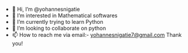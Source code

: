 - 👋 Hi, I’m @yohannesnigatie
- 👀 I’m interested in Mathematical softwares
- 🌱 I’m currently trying to learn Python
- 💞️ I’m looking to collaborate on python
- 📫 How to reach me via email:- yohannesnigatie7@gmail.com
  Thank you!
<!---
yohannesnigatie/yohannesnigatie is a ✨ special ✨ repository because its `README.md` (this file) appears on your GitHub profile.
You can click the Preview link to take a look at your changes.
--->

